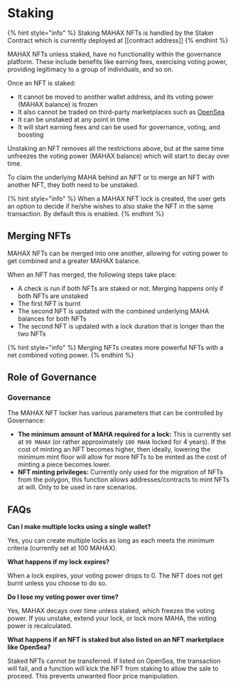# Staking

{% hint style="info" %}
Staking MAHAX NFTs is handled by the Staker Contract which is currently deployed at \[\[contract address]]
{% endhint %}

MAHAX NFTs unless staked, have no functionality within the governance platform. These include benefits like earning fees, exercising voting power, providing legitimacy to a group of individuals, and so on.

Once an NFT is staked:

* It cannot be moved to another wallet address, and its voting power (MAHAX balance) is frozen
* It also cannot be traded on third-party marketplaces such as [OpenSea](https://opensea.io/)
* It can be unstaked at any point in time
* It will start earning fees and can be used for governance, voting, and boosting

Unstaking an NFT removes all the restrictions above, but at the same time unfreezes the voting power (MAHAX balance) which will start to decay over time.

To claim the underlying MAHA behind an NFT or to merge an NFT with another NFT, they both need to be unstaked.

{% hint style="info" %}
When a MAHAX NFT lock is created, the user gets an option to decide if he/she wishes to also stake the NFT in the same transaction. By default this is enabled.
{% endhint %}

## Merging NFTs

MAHAX NFTs can be merged into one another, allowing for voting power to get combined and a greater MAHAX balance.

When an NFT has merged, the following steps take place:

* A check is run if both NFTs are staked or not. Merging happens only if both NFTs are unstaked
* The first NFT is burnt
* The second NFT is updated with the combined underlying MAHA balances for both NFTs
* The second NFT is updated with a lock duration that is longer than the two NFTs

{% hint style="info" %}
Merging NFTs creates more powerful NFTs with a net combined voting power.
{% endhint %}

## Role of Governance

### Governance <a href="#governance" id="governance"></a>

The MAHAX NFT locker has various parameters that can be controlled by Governance:

* **The minimum amount of MAHA required for a lock:** This is currently set at `99 MAHAX` (or rather approximately `100 MAHA` locked for 4 years). If the cost of minting an NFT becomes higher, then ideally, lowering the minimum mint floor will allow for more NFTs to be minted as the cost of minting a piece becomes lower.
* **NFT minting privileges:** Currently only used for the migration of NFTs from the polygon, this function allows addresses/contracts to mint NFTs at will. Only to be used in rare scenarios.

## FAQs

**Can I make multiple locks using a single wallet?**&#x20;

Yes, you can create multiple locks as long as each meets the minimum criteria (currently set at 100 MAHAX).

**What happens if my lock expires?**

When a lock expires, your voting power drops to 0. The NFT does not get burnt unless you choose to do so.

**Do I lose my voting power over time?**

Yes, MAHAX decays over time unless staked, which freezes the voting power. If you unstake, extend your lock, or lock more MAHA, the voting power is recalculated.

**What happens if an NFT is staked but also listed on an NFT marketplace like OpenSea?**

Staked NFTs cannot be transferred. If listed on OpenSea, the transaction will fail, and a function will kick the NFT from staking to allow the sale to proceed. This prevents unwanted floor price manipulation.
